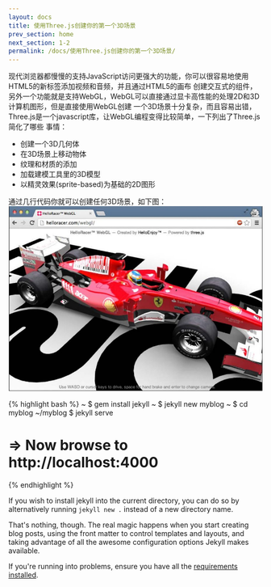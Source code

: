 ```yaml
---
layout: docs
title: 使用Three.js创建你的第一个3D场景
prev_section: home
next_section: 1-2
permalink: /docs/使用Three.js创建你的第一个3D场景/
---
```


现代浏览器都慢慢的支持JavaScript访问更强大的功能，你可以很容易地使用HTML5的新标签添加视频和音频，并且通过HTML5的画布
创建交互式的组件，另外一个功能就是支持WebGL，WebGL可以直接通过显卡高性能的处理2D和3D计算机图形，但是直接使用WebGL创建
一个3D场景十分复杂，而且容易出错，Three.js是一个javascript库，让WebGL编程变得比较简单，一下列出了Three.js简化了哪些
事情：

- 创建一个3D几何体
- 在3D场景上移动物体
- 纹理和材质的添加
- 加载建模工具里的3D模型
- 以精灵效果(sprite-based)为基础的2D图形

通过几行代码你就可以创建任何3D场景，如下图：
![My helpful screenshot](/img/book/1-1.jpg)

{% highlight bash %}
~ $ gem install jekyll
~ $ jekyll new myblog
~ $ cd myblog
~/myblog $ jekyll serve
# => Now browse to http://localhost:4000
{% endhighlight %}

If you wish to install jekyll into the current directory, you can do so by alternatively running `jekyll new .` instead of a new directory name.

That's nothing, though. The real magic happens when you start creating blog
posts, using the front matter to control templates and layouts, and taking
advantage of all the awesome configuration options Jekyll makes available.

If you're running into problems, ensure you have all the [requirements
installed][Installation].

[Installation]: /docs/installation/
